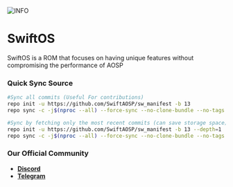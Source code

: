 ![INFO](https://raw.githubusercontent.com/SwiftOS-DROID/.github/main/web/infocard.png)
# SwiftOS

SwiftOS is a ROM that focuses on having unique features without compromising the performance of AOSP

### Quick Sync Source
```bash
#Sync all commits (Useful For contributions)
repo init -u https://github.com/SwiftAOSP/sw_manifest -b 13
repo sync -c -j$(nproc --all) --force-sync --no-clone-bundle --no-tags

#Sync by fetching only the most recent commits (can save storage space)
repo init -u https://github.com/SwiftAOSP/sw_manifest -b 13 --depth=1
repo sync -c -j$(nproc --all) --force-sync --no-clone-bundle --no-tags
```

### Our Official Community
- [**Discord**](https://discord.gg/YwFWDbDD2u)
- [**Telegram**](https://t.me/SwiftOS)

